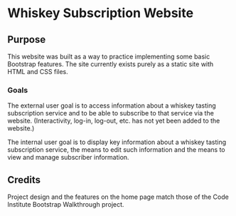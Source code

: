 # Whiskey Subscription Website

## Purpose

This website was built as a way to practice implementing some basic Bootstrap features. 
The site currently exists purely as a static site with HTML and CSS files. 

### Goals

The external user goal is to access information about a whiskey tasting subscription service and to be able to subscribe to that service via the website. (Interactivity, log-in, log-out, etc. has not yet been added to the website.)

The internal user goal is to display key information about a whiskey tasting subscription service, the means to edit such information and the means to view and manage subscriber information.

## Credits

Project design and the features on the home page match those of the Code Institute Bootstrap Walkthrough project. 

